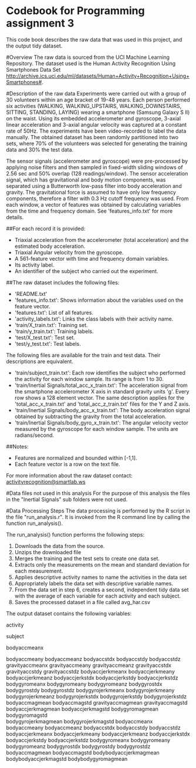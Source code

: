 # Codebook for Programming assignment 3
This code book describes the raw data that was used in this project, and the output tidy dataset.

#Overview
The raw data is sourced from the UCI Machine Learning Repository. The dataset used is the Human Activity Recognition Using Smartphones Data Set http://archive.ics.uci.edu/ml/datasets/Human+Activity+Recognition+Using+Smartphones#.

#Description of the raw data
Experiments were carried out with a group of 30 volunteers within an age bracket of 19-48 years. Each person performed six activities (WALKING, WALKING_UPSTAIRS, WALKING_DOWNSTAIRS, SITTING, STANDING, LAYING) wearing a smartphone (Samsung Galaxy S II) on the waist. Using its embedded accelerometer and gyroscope, 3-axial linear acceleration and 3-axial angular velocity was captured at a constant rate of 50Hz. The experiments have been video-recorded to label the data manually. The obtained dataset has been randomly partitioned into two sets, where 70% of the volunteers was selected for generating the training data and 30% the test data. 

The sensor signals (accelerometer and gyroscope) were pre-processed by applying noise filters and then sampled in fixed-width sliding windows of 2.56 sec and 50% overlap (128 readings/window). The sensor acceleration signal, which has gravitational and body motion components, was separated using a Butterworth low-pass filter into body acceleration and gravity. The gravitational force is assumed to have only low frequency components, therefore a filter with 0.3 Hz cutoff frequency was used. From each window, a vector of features was obtained by calculating variables from the time and frequency domain. See 'features_info.txt' for more details. 

##For each record it is provided:
- Triaxial acceleration from the accelerometer (total acceleration) and the estimated body acceleration.
- Triaxial Angular velocity from the gyroscope. 
- A 561-feature vector with time and frequency domain variables. 
- Its activity label. 
- An identifier of the subject who carried out the experiment.

##The raw dataset includes the following files:
- 'README.txt'
- 'features_info.txt': Shows information about the variables used on the feature vector.
- 'features.txt': List of all features.
- 'activity_labels.txt': Links the class labels with their activity name.
- 'train/X_train.txt': Training set.
- 'train/y_train.txt': Training labels.
- 'test/X_test.txt': Test set.
- 'test/y_test.txt': Test labels.

The following files are available for the train and test data. Their descriptions are equivalent. 
- 'train/subject_train.txt': Each row identifies the subject who performed the activity for each window sample. Its range is from 1 to 30. 
- 'train/Inertial Signals/total_acc_x_train.txt': The acceleration signal from the smartphone accelerometer X axis in standard gravity units 'g'. Every row shows a 128 element vector. The same description applies for the 'total_acc_x_train.txt' and 'total_acc_z_train.txt' files for the Y and Z axis. 
- 'train/Inertial Signals/body_acc_x_train.txt': The body acceleration signal obtained by subtracting the gravity from the total acceleration. 
- 'train/Inertial Signals/body_gyro_x_train.txt': The angular velocity vector measured by the gyroscope for each window sample. The units are radians/second. 

##Notes: 
- Features are normalized and bounded within [-1,1].
- Each feature vector is a row on the text file.

For more information about the raw dataset contact: activityrecognition@smartlab.ws

#Data files not used in this analysis
For the purpose of this analysis the files in the "Inertial Signals" sub folders were not used.

#Data Processing Steps
The data processing is performed by the R script in the file "run_analysis.r". It is invoked from the R command line by calling the function run_analysis().

The run_analysis() function performs the following steps:
1. Downloads the data from the source.
2. Unzips the downloaded file
3. Merges the training and the test sets to create one data set.
4. Extracts only the measurements on the mean and standard deviation for each measurement.
5. Applies descriptive activity names to name the activities in the data set
6. Appropriately labels the data set with descriptive variable names.
7. From the data set in step 6, creates a second, independent tidy data set with the average of each variable for each activity and each subject.
8. Saves the processed dataset in a file called avg_har.csv

The output dataset contains the following variables:

activity

subject

bodyaccmeanx

bodyaccmeany
bodyaccmeanz
bodyaccstdx
bodyaccstdy
bodyaccstdz
gravityaccmeanx
gravityaccmeany
gravityaccmeanz
gravityaccstdx
gravityaccstdy
gravityaccstdz
bodyaccjerkmeanx
bodyaccjerkmeany
bodyaccjerkmeanz
bodyaccjerkstdx
bodyaccjerkstdy
bodyaccjerkstdz
bodygyromeanx
bodygyromeany
bodygyromeanz
bodygyrostdx
bodygyrostdy
bodygyrostdz
bodygyrojerkmeanx
bodygyrojerkmeany
bodygyrojerkmeanz
bodygyrojerkstdx
bodygyrojerkstdy
bodygyrojerkstdz
bodyaccmagmean
bodyaccmagstd
gravityaccmagmean
gravityaccmagstd
bodyaccjerkmagmean
bodyaccjerkmagstd
bodygyromagmean
bodygyromagstd         
bodygyrojerkmagmean
bodygyrojerkmagstd
bodyaccmeanx
bodyaccmeany
bodyaccmeanz
bodyaccstdx
bodyaccstdy
bodyaccstdz
bodyaccjerkmeanx
bodyaccjerkmeany
bodyaccjerkmeanz
bodyaccjerkstdx
bodyaccjerkstdy
bodyaccjerkstdz
bodygyromeanx
bodygyromeany
bodygyromeanz
bodygyrostdx
bodygyrostdy
bodygyrostdz
bodyaccmagmean
bodyaccmagstd
bodybodyaccjerkmagmean
bodybodyaccjerkmagstd
bodybodygyromagmean
